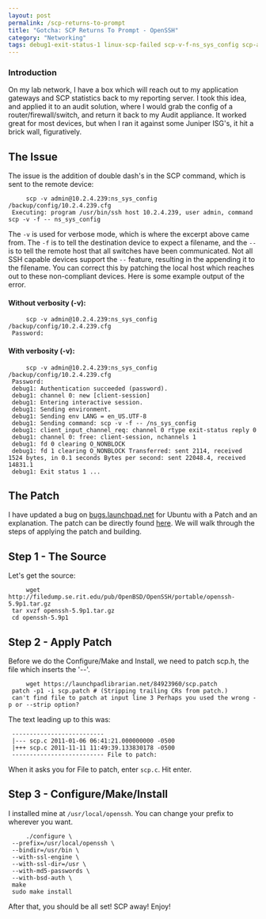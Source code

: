 ```yaml
---
layout: post
permalink: /scp-returns-to-prompt
title: "Gotcha: SCP Returns To Prompt - OpenSSH"
category: "Networking"
tags: debug1-exit-status-1 linux-scp-failed scp-v-f-ns_sys_config scp-auto-return scp-cli scp-command-line scp-failed-for-11-10 scp-failure scp-failures scp-returns-to-prompt sending-command-scp-v-f-ns_sys_config ubuntu-10-04-scp-failures ubuntu-10-11-scp-failures ubuntu-scp-fail ubuntu-scp-failures ubuntu-ssh-failures
---
```


### Introduction
On my lab network, I have a box which will reach out to my application gateways and SCP statistics back to my reporting server. I took this idea, and applied it to an audit solution, where I would grab the config of a router/firewall/switch, and return it back to my Audit appliance. It worked great for most devices, but when I ran it against some Juniper ISG's, it hit a brick wall, figuratively. 

## The Issue
The issue is the addition of double dash's in the SCP command, which is sent to the remote device: 

		 scp -v admin@10.2.4.239:ns_sys_config /backup/config/10.2.4.239.cfg 
     Executing: program /usr/bin/ssh host 10.2.4.239, user admin, command scp -v -f -- ns_sys_config 

 The `-v` is used for verbose mode, which is where the excerpt above came from. The `-f` is to tell the destination device to expect a filename, and the `--` is to tell the remote host that all switches have been communicated. Not all SSH capable devices support the `--` feature, resulting in the appending it to the filename. You can correct this by patching the local host which reaches out to these non-compliant devices. Here is some example output of the error. 

 #### Without verbosity (-v): 

		 scp -v admin@10.2.4.239:ns_sys_config /backup/config/10.2.4.239.cfg 
     Password:

 #### With verbosity (-v): 

		 scp -v admin@10.2.4.239:ns_sys_config /backup/config/10.2.4.239.cfg 
     Password:
     debug1: Authentication succeeded (password). 
     debug1: channel 0: new [client-session] 
     debug1: Entering interactive session. 
     debug1: Sending environment. 
     debug1: Sending env LANG = en_US.UTF-8 
     debug1: Sending command: scp -v -f -- /ns_sys_config 
     debug1: client_input_channel_req: channel 0 rtype exit-status reply 0 
     debug1: channel 0: free: client-session, nchannels 1 
     debug1: fd 0 clearing O_NONBLOCK 
     debug1: fd 1 clearing O_NONBLOCK Transferred: sent 2114, received 1524 bytes, in 0.1 seconds Bytes per second: sent 22048.4, received 14831.1 
     debug1: Exit status 1 ... 


## The Patch

I have updated a bug on [bugs.launchpad.net](https://bugs.launchpad.net/debian/+source/openssh/+bug/674390 "OpenSSH Bug") for Ubuntu with a Patch and an explanation. The patch can be directly found [here](https://bugs.launchpad.net/debian/+source/openssh/+bug/674390/+attachment/2593406/+files/scp.patch "SCP Patch"). We will walk through the steps of applying the patch and building.

## Step 1 - The Source
Let's get the source: 

		 wget http://filedump.se.rit.edu/pub/OpenBSD/OpenSSH/portable/openssh-5.9p1.tar.gz 
     tar xvzf openssh-5.9p1.tar.gz 
     cd openssh-5.9p1 

## Step 2 - Apply Patch
Before we do the Configure/Make and Install, we need to patch scp.h, the file which inserts the '--'. 

		 wget https://launchpadlibrarian.net/84923960/scp.patch 
     patch -p1 -i scp.patch # (Stripping trailing CRs from patch.) 
     can't find file to patch at input line 3 Perhaps you used the wrong -p or --strip option? 

The text leading up to this was: 

     -------------------------- 
     |--- scp.c 2011-01-06 06:41:21.000000000 -0500 
     |+++ scp.c 2011-11-11 11:49:39.133830178 -0500 
     -------------------------- File to patch: 

 When it asks you for File to patch, enter `scp.c`. Hit enter.


## Step 3 - Configure/Make/Install
I installed mine at `/usr/local/openssh`. You can change your prefix to wherever you want. 

		 ./configure \
     --prefix=/usr/local/openssh \
     --bindir=/usr/bin \
     --with-ssl-engine \
     --with-ssl-dir=/usr \
     --with-md5-passwords \
     --with-bsd-auth \
     make 
     sudo make install 

 After that, you should be all set! SCP away! Enjoy!